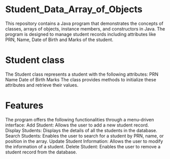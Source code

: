 # Student_Data_Array_of_Objects
This repository contains a Java program that demonstrates the concepts of classes, arrays of objects, instance members, and constructors in Java. The program is designed to manage student records including attributes like PRN, Name, Date of Birth and Marks of the student.

# Student class 
The Student class represents a student with the following attributes:
  PRN 
  Name
  Date of Birth
  Marks
The class provides methods to initialize these attributes and retrieve their values.

# Features 
The program offers the following functionalities through a menu-driven interface:
   Add Student: Allows the user to add a new student record.
   Display Students: Displays the details of all the students in the database.
   Search Students: Enables the user to search for a student by PRN, name, or position in the array.
   Update Student Information: Allows the user to modify the information of a student.
   Delete Student: Enables the user to remove a student record from the database.
